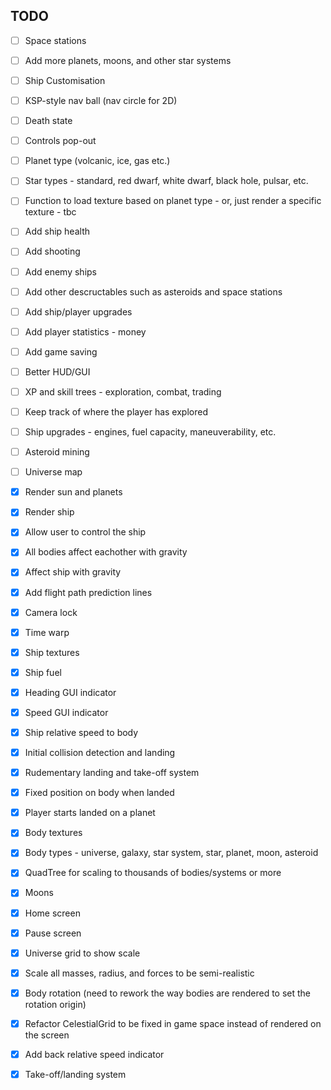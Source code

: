 ## TODO

- [ ] Space stations
- [ ] Add more planets, moons, and other star systems
- [ ] Ship Customisation
- [ ] KSP-style nav ball (nav circle for 2D)
- [ ] Death state
- [ ] Controls pop-out
- [ ] Planet type (volcanic, ice, gas etc.)
- [ ] Star types - standard, red dwarf, white dwarf, black hole, pulsar, etc.
- [ ] Function to load texture based on planet type - or, just render a specific texture - tbc
- [ ] Add ship health
- [ ] Add shooting
- [ ] Add enemy ships
- [ ] Add other descructables such as asteroids and space stations
- [ ] Add ship/player upgrades
- [ ] Add player statistics - money
- [ ] Add game saving
- [ ] Better HUD/GUI
- [ ] XP and skill trees - exploration, combat, trading
- [ ] Keep track of where the player has explored
- [ ] Ship upgrades - engines, fuel capacity, maneuverability, etc.
- [ ] Asteroid mining
- [ ] Universe map

- [x] Render sun and planets
- [x] Render ship
- [x] Allow user to control the ship
- [x] All bodies affect eachother with gravity
- [x] Affect ship with gravity
- [x] Add flight path prediction lines
- [x] Camera lock
- [x] Time warp
- [x] Ship textures
- [x] Ship fuel
- [x] Heading GUI indicator
- [x] Speed GUI indicator
- [x] Ship relative speed to body
- [x] Initial collision detection and landing
- [x] Rudementary landing and take-off system
- [x] Fixed position on body when landed
- [x] Player starts landed on a planet
- [x] Body textures
- [x] Body types - universe, galaxy, star system, star, planet, moon, asteroid
- [x] QuadTree for scaling to thousands of bodies/systems or more
- [x] Moons
- [x] Home screen
- [x] Pause screen
- [x] Universe grid to show scale
- [x] Scale all masses, radius, and forces to be semi-realistic
- [x] Body rotation (need to rework the way bodies are rendered to set the rotation origin)
- [x] Refactor CelestialGrid to be fixed in game space instead of rendered on the screen
- [x] Add back relative speed indicator
- [x] Take-off/landing system
